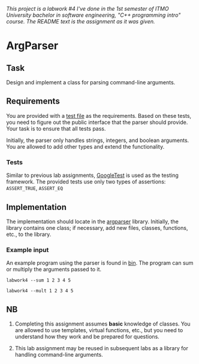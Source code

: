 _This project is a labwork #4 I've done in the 1st semester of ITMO University bachelor in software engineering, "C++
programming intro" course. The README text is the assignment as it was given._

# ArgParser

## Task

Design and implement a class for parsing command-line arguments.

## Requirements

You are provided with a [test file](tests/argparser_test.cpp) as the requirements. Based on these tests, you need to figure out the public
interface that the parser should provide. Your task is to ensure that all tests pass.

Initially, the parser only handles strings, integers, and boolean arguments. You are allowed to add other types 
and extend the functionality.

### Tests

Similar to previous lab assignments, [GoogleTest](https://google.github.io/googletest/) is used as the testing framework. 
The provided tests use only two types of assertions:
`ASSERT_TRUE`, `ASSERT_EQ`



## Implementation

The implementation should locate in the [argparser](lib/CMakeLists.txt) library. Initially, the library contains one
class; if necessary, add new files, classes, functions, etc., to the library.

### Example input

An example program using the parser is found in [bin](bin/main.cpp). The program can sum or multiply the arguments 
passed to it.

`labwork4 --sum 1 2 3 4 5`

`labwork4 --mult 1 2 3 4 5`

## NB

1. Completing this assignment assumes **basic** knowledge of classes. You are allowed to use templates, 
virtual functions, etc., but you need to understand how they work and be prepared for questions.

2. This lab assignment may be reused in subsequent labs as a library for handling command-line arguments.